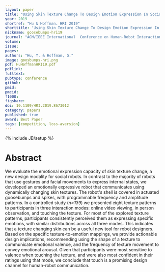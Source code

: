 ```yaml
---
layout: paper
title: "Using Skin Texture Change To Design Emotion Expression In Social Robots"
year: 2019
shortref: "Hu & Hoffman. HRI 2019"
shorttitle: "Using Skin Texture Change To Design Emotion Expression In Social Robots"
nickname: goosebumps-hri19
journal: "ACM/IEEE International  Conference on Human-Robot Interaction (HRI)"
volume:
issue:
pages: 
authors: "Hu, Y. & Hoffman, G."
image: goosbumps-hri.png
pdf: HuHoffmanHRI19.pdf
pdflink:
fulltext: 
pubtype: conference
github:
pmid:  
pmcid:
f1000:
figshare:
doi: 10.1109/HRI.2019.8673012
category: papers
published: true
award: Best Paper
tags: [competition, loss-aversion]
---
```

{% include JB/setup %}

# Abstract

We evaluate the emotional expression capacity of skin texture change, a new design modality for social robots. In contrast to the majority of robots that use gestures and facial movements to express internal states, we developed an emotionally expressive robot that communicates using dynamically changing skin textures. The robot's shell is covered in actuated goosebumps and spikes, with programmable frequency and amplitude patterns. In a controlled study (_n=139_) we presented eight texture patterns to participants in three interaction modes: online video viewing, in person observation, and touching the texture. For most of the explored texture patterns, participants consistently perceived them as expressing specific emotions, with similar distributions across all three modes. This indicates that a texture changing skin can be a useful new tool for robot designers. Based on the specific texture-to-emotion mappings, we provide actionable design implications, recommending using the shape of a texture to communicate emotional valence, and the frequency of texture movement to convey emotional arousal. Given that participants were most sensitive to valence when touching the texture, and were also most confident in their ratings using that mode, we conclude that touch is a promising design channel for human-robot communication.
